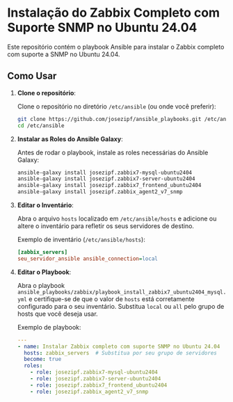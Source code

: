 # Instalação do Zabbix Completo com Suporte SNMP no Ubuntu 24.04

Este repositório contém o playbook Ansible para instalar o Zabbix completo com suporte a SNMP no Ubuntu 24.04.

## Como Usar

1. **Clone o repositório**:

    Clone o repositório no diretório `/etc/ansible` (ou onde você preferir):

    ```bash
    git clone https://github.com/josezipf/ansible_playbooks.git /etc/ansible
    cd /etc/ansible
    ```

2. **Instalar as Roles do Ansible Galaxy**:

    Antes de rodar o playbook, instale as roles necessárias do Ansible Galaxy:

    ```bash
    ansible-galaxy install josezipf.zabbix7-mysql-ubuntu2404
    ansible-galaxy install josezipf.zabbix7-server-ubuntu2404
    ansible-galaxy install josezipf.zabbix7_frontend_ubuntu2404
    ansible-galaxy install josezipf.zabbix_agent2_v7_snmp
    ```

3. **Editar o Inventário**:

    Abra o arquivo `hosts` localizado em `/etc/ansible/hosts` e adicione ou altere o inventário para refletir os seus servidores de destino.

    Exemplo de inventário (`/etc/ansible/hosts`):

    ```ini
    [zabbix_servers]
    seu_servidor_ansible ansible_connection=local
    ```

4. **Editar o Playbook**:

    Abra o playbook `ansible_playbooks/zabbix/playbook_install_zabbix7_ubuntu2404_mysql.yml` e certifique-se de que o valor de `hosts` está corretamente configurado para o seu inventário. Substitua `local` ou `all` pelo grupo de hosts que você deseja usar.

    Exemplo de playbook:

    ```yaml
    ---
    - name: Instalar Zabbix completo com suporte SNMP no Ubuntu 24.04
      hosts: zabbix_servers  # Substitua por seu grupo de servidores
      become: true
      roles:
        - role: josezipf.zabbix7-mysql-ubuntu2404
        - role: josezipf.zabbix7-server-ubuntu2404
        - role: josezipf.zabbix7_frontend_ubuntu2404
        - role: josezipf.zabbix_agent2_v7_snmp
